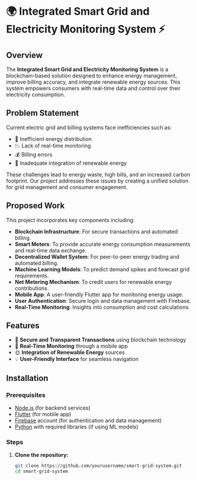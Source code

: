 # 🌍 Integrated Smart Grid and Electricity Monitoring System ⚡

## Overview

The **Integrated Smart Grid and Electricity Monitoring System** is a blockchain-based solution designed to enhance energy management, improve billing accuracy, and integrate renewable energy sources. This system empowers consumers with real-time data and control over their electricity consumption.

## Problem Statement

Current electric grid and billing systems face inefficiencies such as:
- 🔋 Inefficient energy distribution
- 📉 Lack of real-time monitoring
- 💰 Billing errors
- 🌱 Inadequate integration of renewable energy

These challenges lead to energy waste, high bills, and an increased carbon footprint. Our project addresses these issues by creating a unified solution for grid management and consumer engagement.

## Proposed Work

This project incorporates key components including:

- **Blockchain Infrastructure**: For secure transactions and automated billing.
- **Smart Meters**: To provide accurate energy consumption measurements and real-time data exchange.
- **Decentralized Wallet System**: For peer-to-peer energy trading and automated billing.
- **Machine Learning Models**: To predict demand spikes and forecast grid requirements.
- **Net Metering Mechanism**: To credit users for renewable energy contributions.
- **Mobile App**: A user-friendly Flutter app for monitoring energy usage.
- **User Authentication**: Secure login and data management with Firebase.
- **Real-Time Monitoring**: Insights into consumption and cost calculations.

## Features

- 🔗 **Secure and Transparent Transactions** using blockchain technology
- 📱 **Real-Time Monitoring** through a mobile app
- 🌞 **Integration of Renewable Energy** sources
- 💡 **User-Friendly Interface** for seamless navigation

## Installation

### Prerequisites

- [Node.js](https://nodejs.org/en/) (for backend services)
- [Flutter](https://flutter.dev/docs/get-started/install) (for mobile app)
- [Firebase](https://firebase.google.com/docs/web/setup) account (for authentication and data management)
- [Python](https://www.python.org/downloads/) with required libraries (if using ML models)

### Steps

1. **Clone the repository:**

   ```bash
   git clone https://github.com/yourusername/smart-grid-system.git
   cd smart-grid-system
